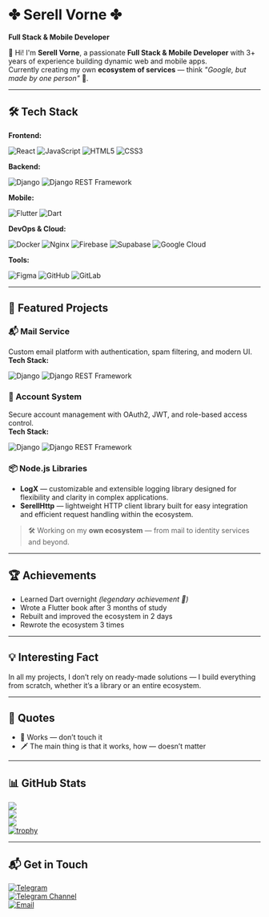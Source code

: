 # ✤︎ Serell Vorne ✤︎  
**Full Stack & Mobile Developer**

👋 Hi! I'm **Serell Vorne**, a passionate **Full Stack & Mobile Developer** with 3+ years of experience building dynamic web and mobile apps.  
Currently creating my own **ecosystem of services** — think *"Google, but made by one person"* 💪.

---

## 🛠 Tech Stack  

**Frontend:**  

![React](https://img.shields.io/badge/react-%2320232a.svg?style=for-the-badge&logo=react&logoColor=%2361DAFB) ![JavaScript](https://img.shields.io/badge/javascript-%23323330.svg?style=for-the-badge&logo=javascript&logoColor=%23F7DF1E) ![HTML5](https://img.shields.io/badge/html5-%23E34F26.svg?style=for-the-badge&logo=html5&logoColor=white) ![CSS3](https://img.shields.io/badge/css3-%231572B6.svg?style=for-the-badge&logo=css3&logoColor=white)  

**Backend:**  

![Django](https://img.shields.io/badge/django-%23092E20.svg?style=for-the-badge&logo=django&logoColor=white) ![Django REST Framework](https://img.shields.io/badge/django--rest--framework-%230172B1.svg?style=for-the-badge&logo=django&logoColor=white)  

**Mobile:**  

![Flutter](https://img.shields.io/badge/Flutter-%2302569B.svg?style=for-the-badge&logo=Flutter&logoColor=white) ![Dart](https://img.shields.io/badge/dart-%230175C2.svg?style=for-the-badge&logo=dart&logoColor=white)  

**DevOps & Cloud:** 

![Docker](https://img.shields.io/badge/docker-%230db7ed.svg?style=for-the-badge&logo=docker&logoColor=white) ![Nginx](https://img.shields.io/badge/nginx-%23009639.svg?style=for-the-badge&logo=nginx&logoColor=white) ![Firebase](https://img.shields.io/badge/firebase-%23039BE5.svg?style=for-the-badge&logo=firebase) ![Supabase](https://img.shields.io/badge/Supabase-3ECF8E?style=for-the-badge&logo=supabase&logoColor=white) ![Google Cloud](https://img.shields.io/badge/GoogleCloud-%234285F4.svg?style=for-the-badge&logo=google-cloud&logoColor=white)  

**Tools:**  

![Figma](https://img.shields.io/badge/figma-%23F24E1E.svg?style=for-the-badge&logo=figma&logoColor=white) ![GitHub](https://img.shields.io/badge/github-%23121011.svg?style=for-the-badge&logo=github&logoColor=white) ![GitLab](https://img.shields.io/badge/gitlab-%23181717.svg?style=for-the-badge&logo=gitlab&logoColor=white)  

---

## 🚀 Featured Projects  

### 📬 Mail Service  
Custom email platform with authentication, spam filtering, and modern UI.  
**Tech Stack:**  

![Django](https://img.shields.io/badge/django-%23092E20.svg?style=for-the-badge&logo=django&logoColor=white) ![Django REST Framework](https://img.shields.io/badge/django--rest--framework-%230172B1.svg?style=for-the-badge&logo=django&logoColor=white)  

### 👤 Account System  
Secure account management with OAuth2, JWT, and role-based access control.  
**Tech Stack:**  

![Django](https://img.shields.io/badge/django-%23092E20.svg?style=for-the-badge&logo=django&logoColor=white) ![Django REST Framework](https://img.shields.io/badge/django--rest--framework-%230172B1.svg?style=for-the-badge&logo=django&logoColor=white)  

### 📦 Node.js Libraries  

- **LogX** — customizable and extensible logging library designed for flexibility and clarity in complex applications.  
- **SerellHttp** — lightweight HTTP client library built for easy integration and efficient request handling within the ecosystem.  

> 🛠 Working on my **own ecosystem** — from mail to identity services and beyond.  

---

## 🏆 Achievements  

- Learned Dart overnight *(legendary achievement 🏹)*  
- Wrote a Flutter book after 3 months of study  
- Rebuilt and improved the ecosystem in 2 days  
- Rewrote the ecosystem 3 times

---

## 💡 Interesting Fact  

In all my projects, I don’t rely on ready-made solutions — I build everything from scratch, whether it’s a library or an entire ecosystem.  

---

## 💬 Quotes  

- 🏹 Works — don’t touch it  
- 🗡️ The main thing is that it works, how — doesn’t matter

---

## 📊 GitHub Stats  

![](https://github-readme-stats.vercel.app/api?username=srxrell&theme=radical&hide_border=false&include_all_commits=false&count_private=false)  
![](https://nirzak-streak-stats.vercel.app/?user=srxrell&theme=radical&hide_border=false)  
![](https://github-readme-stats.vercel.app/api/top-langs/?username=srxrell&theme=radical&hide_border=false&include_all_commits=false&count_private=false&layout=compact)  
[![trophy](https://github-profile-trophy.vercel.app/?username=srxrell&theme=radical&no-frame=true&no-bg=true&margin-w=4)](https://github.com/ryo-ma/github-profile-trophy)  

---

## 📬 Get in Touch  

[![Telegram](https://img.shields.io/badge/Telegram-2F80ED?style=for-the-badge&logo=Telegram&logoColor=white)](https://t.me/caelis1784)  
[![Telegram Channel](https://img.shields.io/badge/Channel-2F80ED?style=for-the-badge&logo=Telegram&logoColor=white)](https://t.me/sflutterchan)  
[![Email](https://img.shields.io/badge/Email-D14836?style=for-the-badge&logo=gmail&logoColor=white)](mailto:serrelvorne@gmail.com)  
